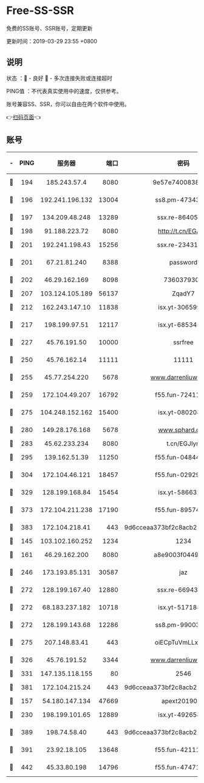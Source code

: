 # Free-SS-SSR

免费的SS账号、SSR账号，定期更新

更新时间：2019-03-29 23:55 +0800

## 说明

状态     ：🙂 - 良好 🙁 - 多次连接失败或连接超时

PING值   ：不代表真实使用中的速度，仅供参考。

账号兼容SS、SSR，你可以自由在两个软件中使用。

👉[扫码页面](https://liesauer.github.io/Free-SS-SSR/)👈

## 账号

|-|PING|服务器|端口|密码|加密方式|区域|
|:----:|:----:|:-----:|-----:|:----:|:----:|:----:|
|🙂|194|185.243.57.4|8080|9e57e7400838a01e|chacha20-ietf|US|
|🙂|196|192.241.196.132|13004|ss8.pm-47343847|aes-256-cfb|US|
|🙂|197|134.209.48.248|13289|ssx.re-86405821|aes-256-cfb|US|
|🙂|198|91.188.223.72|8080|http://t.cn/EGJIyrl|rc4-md5|RU|
|🙂|201|192.241.198.43|15256|ssx.re-23431176|aes-256-cfb|US|
|🙂|201|67.21.81.240|8388|password|aes-256-cfb|US|
|🙂|202|46.29.162.169|8098|7360379305|aes-256-cfb||
|🙂|207|103.124.105.189|56137|ZqadY7|chacha20|US|
|🙂|212|162.243.147.10|11838|isx.yt-30659922|aes-256-cfb|US|
|🙂|217|198.199.97.51|12117|isx.yt-68534554|aes-256-cfb|US|
|🙂|227|45.76.191.50|10000|ssrfree|aes-256-cfb|SG|
|🙂|250|45.76.162.14|11111|11111|aes-256-cfb|SG|
|🙂|255|45.77.254.220|5678|www.darrenliuwei.com|aes-256-cfb|SG|
|🙂|259|172.104.49.207|16792|f55.fun-72411432|aes-256-cfb|SG|
|🙂|275|104.248.152.162|15400|isx.yt-08020813|aes-256-cfb|SG|
|🙂|280|149.28.176.168|5678|www.sphard.com|aes-256-cfb|AU|
|🙂|283|45.62.233.234|8080|t.cn/EGJIyrl|rc4-md5|CA|
|🙂|295|139.162.51.39|11250|f55.fun-04844585|aes-256-cfb|SG|
|🙂|304|172.104.46.121|18457|f55.fun-02929238|aes-256-cfb|SG|
|🙂|329|128.199.168.84|15454|isx.yt-58663210|aes-256-cfb|SG|
|🙂|373|172.104.211.238|17190|f55.fun-89574264|aes-256-cfb|US|
|🙂|383|172.104.218.41|443|9d6cceaa373bf2c8acb22e60b6a58be6|aes-256-cfb|US|
|🙂|145|103.102.160.252|1234|1234|rc4-md5|JP|
|🙂|161|46.29.162.200|8080|a8e9003f0449cea5|chacha20-ietf|RU|
|🙂|246|173.193.85.131|30587|jaz|aes-256-cfb|US|
|🙂|272|128.199.167.40|12880|ssx.re-66943146|aes-256-cfb|SG|
|🙂|272|68.183.237.182|10718|isx.yt-51718808|aes-256-cfb|SG|
|🙂|272|128.199.143.68|12286|ss8.pm-99003865|aes-256-cfb|SG|
|🙂|275|207.148.83.41|443|oiECpTuVmLLxk4Ts|aes-256-cfb|AU|
|🙂|326|45.76.191.52|3344|www.darrenliuwei.com|aes-256-cfb|JP|
|🙂|331|147.135.118.155|80|2546|chacha20|US|
|🙂|381|172.104.215.24|443|9d6cceaa373bf2c8acb22e60b6a58be6|aes-256-cfb|US|
|🙁|157|54.180.147.134|47669|apext2019001|chacha20|KR|
|🙁|230|198.199.101.65|12889|isx.yt-49265808|aes-256-cfb|US|
|🙁|389|198.74.58.40|443|9d6cceaa373bf2c8acb22e60b6a58be6|aes-256-cfb|US|
|🙁|391|23.92.18.105|13648|f55.fun-42111898|aes-256-cfb|US|
|🙁|442|45.33.80.198|14796|f55.fun-47471001|aes-256-cfb|US|
